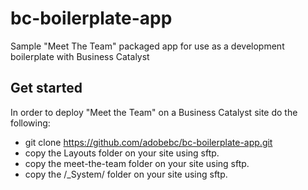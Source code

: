 # bc-boilerplate-app

Sample "Meet The Team" packaged app for use as a development boilerplate with Business Catalyst

## Get started

In order to deploy "Meet the Team" on a Business Catalyst site do the following:

+ git clone https://github.com/adobebc/bc-boilerplate-app.git
+ copy the Layouts folder on your site using sftp.
+ copy the meet-the-team folder on your site using sftp.
+ copy the /\_System/ folder on your site using sftp.
